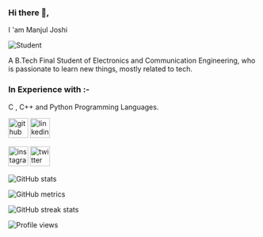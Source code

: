 ### Hi there 👋,
I 'am Manjul Joshi

![Student](https://user-images.githubusercontent.com/74038190/212749447-bfb7e725-6987-49d9-ae85-2015e3e7cc41.gif)


A  B.Tech Final Student of Electronics and Communication Engineering, who is passionate to learn new things, mostly related to tech.


### In Experience with :- 
C , C++ and Python Programming Languages.



[<img src='https://cdn.jsdelivr.net/npm/simple-icons@3.0.1/icons/github.svg' alt='github' height='40'>](https://github.com/Manjuljoshi)                    [<img src='https://cdn.jsdelivr.net/npm/simple-icons@3.0.1/icons/linkedin.svg' alt='linkedin' height='40'>](https://www.linkedin.com/in/manjul-joshi-773b641b6) 

[<img src='https://cdn.jsdelivr.net/npm/simple-icons@3.0.1/icons/instagram.svg' alt='instagram' height='40'>](https://www.instagram.com/_manjul_joshi/)        [<img src='https://cdn.jsdelivr.net/npm/simple-icons@3.0.1/icons/twitter.svg' alt='twitter' height='40'>](https://twitter.com/@ManjulJoshi121)  




![GitHub stats](https://github-readme-stats.vercel.app/api?username=Manjuljoshi&show_icons=true)  

![GitHub metrics](https://metrics.lecoq.io/Manjuljoshi)  

![GitHub streak stats](https://streak-stats.demolab.com/?user=Manjuljoshi)  

![Profile views](https://gpvc.arturio.dev/Manjuljoshi)  
